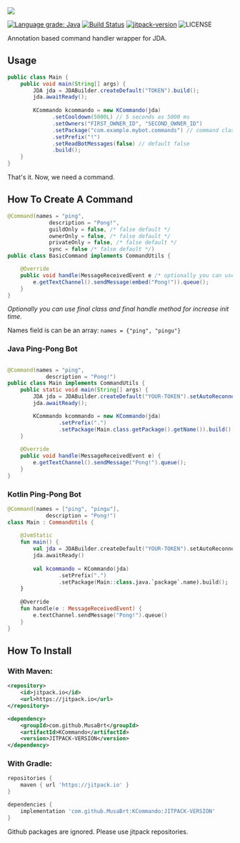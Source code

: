 ![](http://image-write-app.herokuapp.com/?x=880&y=33&size=130&text=koply&url=https%3A%2F%2Fimage-write-app.herokuapp.com%2F%3Fx%3D45%26y%3D25%26size%3D150%26text%3DKCommando%26url%3Dhttps%3A%2F%2Fwww.afcapital.ru%2Fa%2Fpgs%2Fimages%2Fcontent-grid-bg.png)

[![Language grade: Java](https://img.shields.io/lgtm/grade/java/g/MusaBrt/KCommando.svg?logo=lgtm&logoWidth=18)](https://lgtm.com/projects/g/MusaBrt/KCommando/context:java)
[![Build Status](https://travis-ci.com/musabrt/kcommando.svg?branch=master)](https://travis-ci.com/musabrt/kcommando)
[![jitpack-version](https://jitpack.io/v/MusaBrt/KCommando.svg)](https://jitpack.io/#MusaBrt/KCommando)
![LICENSE](https://img.shields.io/github/license/MusaBrt/KCommando?style=flat)

Annotation based command handler wrapper for JDA.

## Usage
```java
public class Main {
    public void main(String[] args) {
        JDA jda = JDABuilder.createDefault("TOKEN").build();
        jda.awaitReady();
        
        KCommando kcommando = new KCommando(jda)
              .setCooldown(5000L) // 5 seconds as 5000 ms
              .setOwners("FIRST_OWNER_ID", "SECOND_OWNER_ID")
              .setPackage("com.example.mybot.commands") // command classes package path
              .setPrefix("!")
              .setReadBotMessages(false) // default false
              .build();
    }
}
```

That's it. Now, we need a command.

## How To Create A Command
```java
@Command(names = "ping",
             description = "Pong!",
             guildOnly = false, /* false default */
             ownerOnly = false, /* false default */
             privateOnly = false, /* false default */
             sync = false /* false default */)
public class BasicCommand implements CommandUtils {

    @Override
    public void handle(MessageReceivedEvent e /* optionally you can use the Params parameter*/) {
        e.getTextChannel().sendMessage(embed("Pong!")).queue();
    }
}
```
_Optionally you can use final class and final handle method for increase init time._

Names field is can be an array: `names = {"ping", "pingu"}`

### Java Ping-Pong Bot
```java

@Command(names = "ping",
            description = "Pong!")
public class Main implements CommandUtils {
    public static void main(String[] args) {
        JDA jda = JDABuilder.createDefault("YOUR-TOKEN").setAutoReconnect(true).build();
        jda.awaitReady();

        KCommando kcommando = new KCommando(jda)
                .setPrefix(".")
                .setPackage(Main.class.getPackage().getName()).build();
    }
    
    @Override
    public void handle(MessageReceivedEvent e) {
        e.getTextChannel().sendMessage("Pong!").queue();
    }    
}
```

### Kotlin Ping-Pong Bot
```kotlin
@Command(names = ["ping", "pingu"], 
            description = "Pong!")
class Main : CommandUtils {
    
    @JvmStatic
    fun main() {
        val jda = JDABuilder.createDefault("YOUR-TOKEN").setAutoReconnect(true).build()
        jda.awaitReady()
        
        val kcommando = KCommando(jda)
                .setPrefix(".")
                .setPackage(Main::class.java.`package`.name).build();
    }
    
    @Override
    fun handle(e : MessageReceivedEvent) {
        e.textChannel.sendMessage("Pong!").queue()
    }
}
```

## How To Install
### With Maven:
```xml
<repository>
    <id>jitpack.io</id>
    <url>https://jitpack.io</url>
</repository>

<dependency>
    <groupId>com.github.MusaBrt</groupId>
    <artifactId>KCommando</artifactId>
    <version>JITPACK-VERSION</version>
</dependency>
```
### With Gradle:
```gradle
repositories {
    maven { url 'https://jitpack.io' }
}

dependencies {
    implementation 'com.github.MusaBrt:KCommando:JITPACK-VERSION'
}
```

Github packages are ignored. Please use jitpack repositories.
